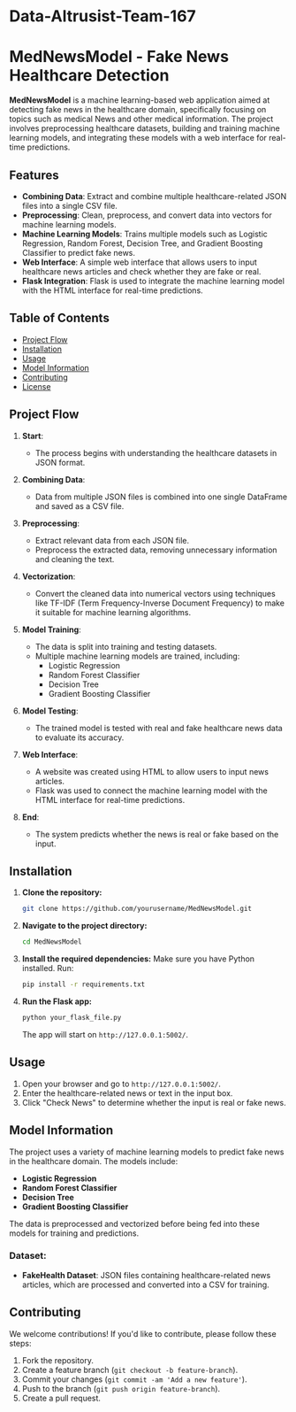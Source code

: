 # Data-Altrusist-Team-167
# MedNewsModel - Fake News Healthcare Detection

**MedNewsModel** is a machine learning-based web application aimed at detecting fake news in the healthcare domain, specifically focusing on topics such as medical News and other medical information. The project involves preprocessing healthcare datasets, building and training machine learning models, and integrating these models with a web interface for real-time predictions.

## Features
- **Combining Data**: Extract and combine multiple healthcare-related JSON files into a single CSV file.
- **Preprocessing**: Clean, preprocess, and convert data into vectors for machine learning models.
- **Machine Learning Models**: Trains multiple models such as Logistic Regression, Random Forest, Decision Tree, and Gradient Boosting Classifier to predict fake news.
- **Web Interface**: A simple web interface that allows users to input healthcare news articles and check whether they are fake or real.
- **Flask Integration**: Flask is used to integrate the machine learning model with the HTML interface for real-time predictions.

## Table of Contents
- [Project Flow](#project-flow)
- [Installation](#installation)
- [Usage](#usage)
- [Model Information](#model-information)
- [Contributing](#contributing)
- [License](#license)

## Project Flow

1. **Start**:
   - The process begins with understanding the healthcare datasets in JSON format.

2. **Combining Data**:
   - Data from multiple JSON files is combined into one single DataFrame and saved as a CSV file.

3. **Preprocessing**:
   - Extract relevant data from each JSON file.
   - Preprocess the extracted data, removing unnecessary information and cleaning the text.

4. **Vectorization**:
   - Convert the cleaned data into numerical vectors using techniques like TF-IDF (Term Frequency-Inverse Document Frequency) to make it suitable for machine learning algorithms.

5. **Model Training**:
   - The data is split into training and testing datasets.
   - Multiple machine learning models are trained, including:
     - Logistic Regression
     - Random Forest Classifier
     - Decision Tree
     - Gradient Boosting Classifier

6. **Model Testing**:
   - The trained model is tested with real and fake healthcare news data to evaluate its accuracy.

7. **Web Interface**:
   - A website was created using HTML to allow users to input news articles.
   - Flask was used to connect the machine learning model with the HTML interface for real-time predictions.

8. **End**:
   - The system predicts whether the news is real or fake based on the input.

## Installation

1. **Clone the repository:**
   ```bash
   git clone https://github.com/yourusername/MedNewsModel.git
   ```

2. **Navigate to the project directory:**
   ```bash
   cd MedNewsModel
   ```

3. **Install the required dependencies:**
   Make sure you have Python installed. Run:
   ```bash
   pip install -r requirements.txt
   ```

4. **Run the Flask app:**
   ```bash
   python your_flask_file.py
   ```
   The app will start on `http://127.0.0.1:5002/`.

## Usage

1. Open your browser and go to `http://127.0.0.1:5002/`.
2. Enter the healthcare-related news or text in the input box.
3. Click "Check News" to determine whether the input is real or fake news.

## Model Information

The project uses a variety of machine learning models to predict fake news in the healthcare domain. The models include:
- **Logistic Regression**
- **Random Forest Classifier**
- **Decision Tree**
- **Gradient Boosting Classifier**

The data is preprocessed and vectorized before being fed into these models for training and predictions.

### Dataset:
- **FakeHealth Dataset**: JSON files containing healthcare-related news articles, which are processed and converted into a CSV for training.

## Contributing

We welcome contributions! If you'd like to contribute, please follow these steps:
1. Fork the repository.
2. Create a feature branch (`git checkout -b feature-branch`).
3. Commit your changes (`git commit -am 'Add a new feature'`).
4. Push to the branch (`git push origin feature-branch`).
5. Create a pull request.
